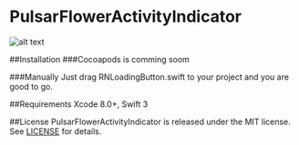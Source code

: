 # PulsarFlowerActivityIndicator

![alt text][preview]

##Installation
###Cocoapods
is comming soom

###Manually
Just drag RNLoadingButton.swift to your project and you are good to go.

##Requirements
Xcode 8.0+, Swift 3

##License
PulsarFlowerActivityIndicator is released under the MIT license. See [LICENSE](https://opensource.org/licenses/MIT) for details.

[preview]: PulsarFlowerActivityIndicator/pulsar.gif
